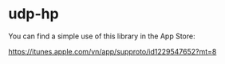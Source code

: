 # udp-hp

You can find a simple use of this library in the App Store:

https://itunes.apple.com/vn/app/supproto/id1229547652?mt=8
